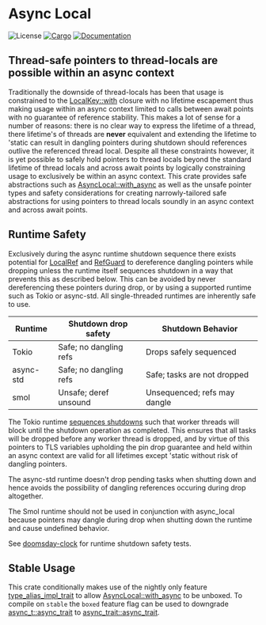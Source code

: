 # Async Local
![License](https://img.shields.io/badge/license-MIT-green.svg)
[![Cargo](https://img.shields.io/crates/v/async-local.svg)](https://crates.io/crates/async-local)
[![Documentation](https://docs.rs/async-local/badge.svg)](https://docs.rs/async-local)

## Thread-safe pointers to thread-locals are possible within an async context

Traditionally the downside of thread-locals has been that usage is constrained to the [LocalKey::with](https://doc.rust-lang.org/std/thread/struct.LocalKey.html#method.with) closure with no lifetime escapement thus making usage within an async context limited to calls between await points with no guarantee of reference stability. This makes a lot of sense for a number of reasons: there is no clear way to express the lifetime of a thread, there lifetime's of threads are **never** equivalent and extending the lifetime to 'static can result in dangling pointers during shutdown should references outlive the referenced thread local. Despite all these constraints however, it is yet possible to safely hold pointers to thread locals beyond the standard lifetime of thread locals and across await points by logically constraining usage to exclusively be within an async context. This crate provides safe abstractions such as [AsyncLocal::with_async](https://docs.rs/async-local/latest/async_local/trait.AsyncLocal.html#tymethod.with_async) as well as the unsafe pointer types and safety considerations for creating narrowly-tailored safe abstractions for using pointers to thread locals soundly in an async context and across await points.

## Runtime Safety

Exclusively during the async runtime shutdown sequence there exists potential for [LocalRef](https://docs.rs/async-local/latest/async_local/struct.LocalRef.html) and [RefGuard](https://docs.rs/async-local/latest/async_local/struct.RefGuard.html) to dereference dangling pointers while dropping unless the runtime itself sequences shutdown in a way that prevents this as described below. This can be avoided by never dereferencing these pointers during drop, or by using a supported runtime such as Tokio or async-std. All single-threaded runtimes are inherently safe to use.

| Runtime      | Shutdown drop safety   | Shutdown Behavior             |
| ------------ | ---------------------- | ----------------------------- |
| Tokio        | Safe; no dangling refs | Drops safely sequenced        |
| async-std    | Safe; no dangling refs | Safe; tasks are not dropped   |
| smol         | Unsafe; deref unsound  | Unsequenced; refs may dangle  |

The Tokio runtime [sequences shutdowns](https://github.com/tokio-rs/tokio/blob/b2f5dbea4703be0c97150b91d3b2c46f29f1a0bf/tokio/src/runtime/runtime.rs#L27-L32) such that worker threads will block until the shutdown operation as completed. This ensures that all tasks will be dropped before any worker thread is dropped, and by virtue of this pointers to TLS variables upholding the pin drop guarantee and held within an async context are valid for all lifetimes except 'static without risk of dangling pointers.

The async-std runtime doesn't drop pending tasks when shutting down and hence avoids the possibility of dangling references occuring during drop altogether.

The Smol runtime should not be used in conjunction with async_local because pointers may dangle during drop when shutting down the runtime and cause undefined behavior.

See [doomsday-clock](https://crates.io/crates/doomsday-clock) for runtime shutdown safety tests.

## Stable Usage

This crate conditionally makes use of the nightly only feature [type_alias_impl_trait](https://rust-lang.github.io/rfcs/2515-type_alias_impl_trait.html) to allow [AsyncLocal::with_async](https://docs.rs/async-local/latest/async_local/trait.AsyncLocal.html#tymethod.with_async) to be unboxed. To compile on `stable` the `boxed` feature flag can be used to downgrade [async_t::async_trait](https://docs.rs/async_t/latest/async_t/attr.async_trait.html) to [async_trait::async_trait](https://docs.rs/async-trait/latest/async_trait).